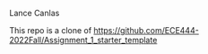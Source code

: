 Lance Canlas

This repo is a clone of https://github.com/ECE444-2022Fall/Assignment_1_starter_template
